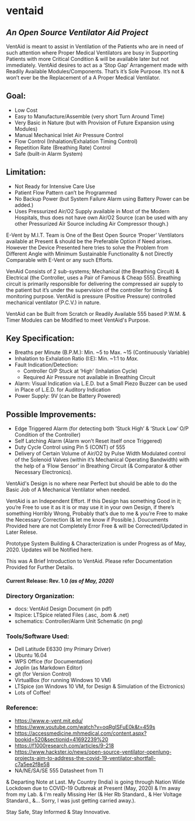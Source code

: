 # ventaid
## *An Open Source Ventilator Aid Project*

VentAid is meant to assist in Ventilation of the Patients who are in need of such attention where Proper Medical Ventilators are busy in Supporting Patients with more Critical Condition & will be available later but not immediately. VentAid desires to act as a ‘Stop Gap’ Arrangement made with Readily Available Modules/Components. That’s it’s Sole Purpose. It’s not & won’t ever be the Replacement of a A Proper Medical Ventilator.

## Goal:
- Low Cost
- Easy to Manufacture/Assemble (very short Turn Around Time)
- Very Basic in Nature (but with Provision of Future
Expansion   using Modules)
- Manual Mechanical Inlet Air Pressure Control
- Flow Control (Inhalation/Exhalation Timing Control)
- Repetition Rate (Breathing Rate) Control
- Safe (built-in Alarm System)

## Limitation:
- Not Ready for Intensive Care Use
- Patient Flow Pattern can’t be Programmed
- No Backup Power (but System Failure Alarm using Battery Power can be added.)
- Uses Pressurized Air/O2 Supply available in Most of the Modern Hospitals, thus does not have own Air/O2 Source (can be used with any other Pressurized Air Source including Air Compressor though.)

E-Vent by M.I.T. Team is One of the Best Open Source ‘Proper’ Ventilators available at Present & should be the Preferable Option if Need arises. However the Device Presented here tries to solve the Problem from Different Angle with Minimum Sustainable Functionality & not Directly Comparable with E-Vent or any such Efforts.

VenAid Consists of 2 sub-systems; Mechanical (the Breathing Circuit) & Electrical (the Controller, uses a Pair of Famous & Cheap 555). Breathing circuit is primarily responsible for delivering the compressed air supply to the patient but it’s under the supervision of the controller for timing & monitoring purpose. VentAid is pressure (Positive Pressure) controlled mechanical ventilator (P.C.V.) in nature.

VentAid can be Built from Scratch or Readily Available 555 based P.W.M. & Timer Modules can be Modified to meet VentAid's Purpose.

## Key Specification:

- Breaths per Minute (B.P.M.): Min. ~5 to Max. ~15 (Continuously Variable)
- Inhalation to Exhalation Ratio (I:E): Min. ~1:1 to *Max.*
- Fault Indication/Detection:
	- Controller O/P Stuck at ‘High’ (Inhalation Cycle)
	- Required Air Pressure not available in Breathing Circuit
- Alarm: Visual Indication via L.E.D. but a Small Piezo Buzzer can be used in Place of L.E.D. for Auditory Indication
- Power Supply: 9V (can be Battery Powered)

## Possible Improvements:

- Edge Triggered Alarm (for detecting both ‘Stuck High’ & ‘Stuck Low’ O/P Condition of the Controller)
- Self Latching Alarm (Alarm won’t Reset itself once Triggered)
- Duty Cycle Control using Pin 5 (CONT) of 555
- Delivery of Certain Volume of Air/O2 by Pulse Width Modulated control of the Solenoid Valves (within it’s Mechanical Operating Bandwidth) with the help of a ‘Flow Sensor’ in Breathing Circuit (& Comparator & other Necessary Electronics).

VentAid's Design is no where near Perfect but should be able to do the Basic Job of A Mechanical Ventilator when needed.

VentAid is an Independent Effort. If this Design has something Good in it; you’re Free to use it as it is or may use it in your own Design, if there’s something Horribly Wrong, Probably that’s due to me & you’re Free to make the Necessary Correction (& let me know if Possible.). Doucuments Provided here are not Completely Error Free & will be Corrected/Updated in Later Relese.

Prototype System Building & Characterization is under Progress as of May, 2020. Updates will be Notified here.

This was A Brief Introduction to VentAid. Please refer Documentation Provided for Further Details.

#### Current Release: Rev. 1.0 *(as of May, 2020)*

### Directory Organization:
- docs: VentAid Design Document (in pdf)
- ltspice: LTSpice related Files (.asc, .bom & .net)
- schematics: Controller/Alarm Unit Schematic (in png)

### Tools/Software Used:
- Dell Latitude E6330 (my Primary Driver)
- Ubuntu 16.04
- WPS Office (for Documentation)
- Joplin (as Markdown Editor)
- git (for Version Control)
- VirtualBox (for running Windows 10 VM)
- LTSpice (on Windows 10 VM, for Design & Simulation of the Elctronics)
- Lots of Coffee!

### Reference:
- https://www.e-vent.mit.edu/
- https://www.youtube.com/watch?v=oqRgISFuE0k&t=459s
- https://accessmedicine.mhmedical.com/content.aspx?bookid=520&sectionid=41692239%20
- https://f1000research.com/articles/9-218
- https://www.hackster.io/news/open-source-ventilator-openlung-projects-aim-to-address-the-covid-19-ventilator-shortfall-c7a5ee2f8e58
- NA/NE/SA/SE 555 Datasheet from TI

& Departing Note at Last. My Country (India) is going through Nation Wide Lockdown due to COVID-19 Outbreak at Present (May, 2020) & I’m away from my Lab. & I'm really Missing Her (& Her Rb Standard., & Her Voltage Standard., &... Sorry, I was just getting carried away.).

Stay Safe, Stay Informed & Stay Innovative.
